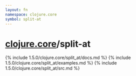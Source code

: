 ```yaml
---
layout: fn
namespace: clojure.core
symbol: split-at
---
```


# [clojure.core](../)/split-at

{% include 1.5.0/clojure.core/split_at/docs.md %}
{% include 1.5.0/clojure.core/split_at/examples.md %}
{% include 1.5.0/clojure.core/split_at/src.md %}

